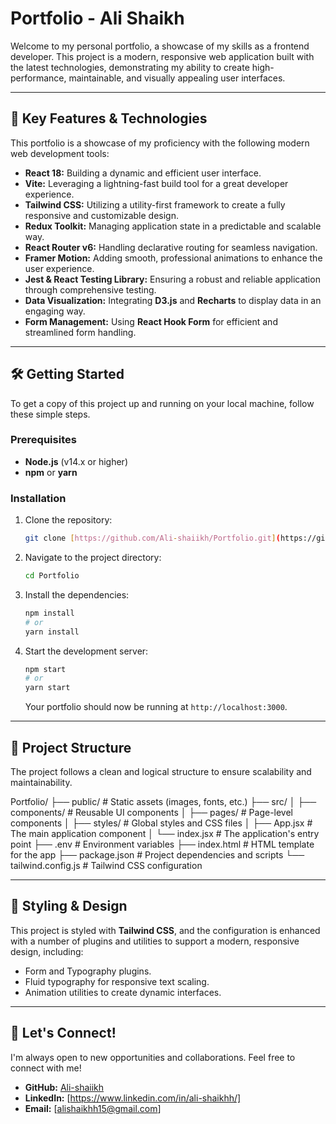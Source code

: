 # Portfolio - Ali Shaikh

Welcome to my personal portfolio, a showcase of my skills as a frontend developer. This project is a modern, responsive web application built with the latest technologies, demonstrating my ability to create high-performance, maintainable, and visually appealing user interfaces.

---

## 🚀 Key Features & Technologies

This portfolio is a showcase of my proficiency with the following modern web development tools:

* **React 18:** Building a dynamic and efficient user interface.
* **Vite:** Leveraging a lightning-fast build tool for a great developer experience.
* **Tailwind CSS:** Utilizing a utility-first framework to create a fully responsive and customizable design.
* **Redux Toolkit:** Managing application state in a predictable and scalable way.
* **React Router v6:** Handling declarative routing for seamless navigation.
* **Framer Motion:** Adding smooth, professional animations to enhance the user experience.
* **Jest & React Testing Library:** Ensuring a robust and reliable application through comprehensive testing.
* **Data Visualization:** Integrating **D3.js** and **Recharts** to display data in an engaging way.
* **Form Management:** Using **React Hook Form** for efficient and streamlined form handling.

---

## 🛠️ Getting Started

To get a copy of this project up and running on your local machine, follow these simple steps.

### Prerequisites

* **Node.js** (v14.x or higher)
* **npm** or **yarn**

### Installation

1.  Clone the repository:
    ```bash
    git clone [https://github.com/Ali-shaiikh/Portfolio.git](https://github.com/Ali-shaiikh/Portfolio.git)
    ```
2.  Navigate to the project directory:
    ```bash
    cd Portfolio
    ```
3.  Install the dependencies:
    ```bash
    npm install
    # or
    yarn install
    ```
4.  Start the development server:
    ```bash
    npm start
    # or
    yarn start
    ```
    Your portfolio should now be running at `http://localhost:3000`.

---

## 📁 Project Structure

The project follows a clean and logical structure to ensure scalability and maintainability.


Portfolio/
├── public/                     # Static assets (images, fonts, etc.)
├── src/
│   ├── components/             # Reusable UI components
│   ├── pages/                  # Page-level components
│   ├── styles/                 # Global styles and CSS files
│   ├── App.jsx                 # The main application component
│   └── index.jsx               # The application's entry point
├── .env                        # Environment variables
├── index.html                  # HTML template for the app
├── package.json                # Project dependencies and scripts
└── tailwind.config.js          # Tailwind CSS configuration

---

## 🎨 Styling & Design

This project is styled with **Tailwind CSS**, and the configuration is enhanced with a number of plugins and utilities to support a modern, responsive design, including:
* Form and Typography plugins.
* Fluid typography for responsive text scaling.
* Animation utilities to create dynamic interfaces.

---

## 🤝 Let's Connect!

I'm always open to new opportunities and collaborations. Feel free to connect with me!

* **GitHub:** [Ali-shaiikh](https://github.com/Ali-shaiikh)
* **LinkedIn:** [https://www.linkedin.com/in/ali-shaikhh/]
* **Email:** [alishaikhh15@gmail.com]